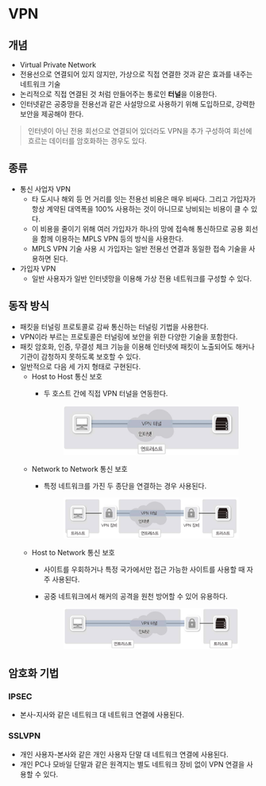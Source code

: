 # VPN

## 개념

* Virtual Private Network
* 전용선으로 연결되어 있지 않지만, 가상으로 직접 연결한 것과 같은 효과를 내주는 네트워크 기술
* 논리적으로 직접 연결된 것 처럼 만들어주는 통로인 **터널**을 이용한다.
* 인터넷같은 공중망을 전용선과 같은 사설망으로 사용하기 위해 도입하므로, 강력한 보안을 제공해야 한다.

> 인터넷이 아닌 전용 회선으로 연결되어 있더라도 VPN을 추가 구성하여 회선에 흐르는 데이터를 암호화하는 경우도 있다.

## 종류

* 통신 사업자 VPN
  * 타 도시나 해외 등 먼 거리를 잇는 전용선 비용은 매우 비싸다. 그리고 가입자가 항상 계약된 대역폭을 100% 사용하는 것이 아니므로 낭비되는 비용이 클 수 있다.
  * 이 비용을 줄이기 위해 여러 가입자가 하나의 망에 접속해 통신하므로 공용 회선을 함께 이용하는 MPLS VPN 등의 방식을 사용한다.
  * MPLS VPN 기술 사용 시 가입자는 일반 전용선 연결과 동일한 접속 기술을 사용하면 된다.
* 가입자 VPN
  * 일반 사용자가 일반 인터넷망을 이용해 가상 전용 네트워크를 구성할 수 있다.

## 동작 방식

* 패킷을 터널링 프로토콜로 감싸 통신하는 터널링 기법을 사용한다.
* VPN이라 부르는 프로토콜은 터널링에 보안을 위한 다양한 기술을 포함한다.
* 패킷 암호화, 인증, 무결성 체크 기능을 이용해 인터넷에 패킷이 노출되어도 해커나 기관이 감청하지 못하도록 보호할 수 있다.
* 일반적으로 다음 세 가지 형태로 구현된다.
  * Host to Host 통신 보호
    *   두 호스트 간에 직접 VPN 터널을 연동한다.

        <figure><img src="../../.gitbook/assets/image (6) (1).png" alt=""><figcaption></figcaption></figure>
  * Network to Network 통신 보호
    *   특정 네트워크를 가진 두 종단을 연결하는 경우 사용된다.

        <figure><img src="../../.gitbook/assets/image (7) (1).png" alt=""><figcaption></figcaption></figure>
  * Host to Network 통신 보호
    * 사이트를 우회하거나 특정 국가에서만 접근 가능한 사이트를 사용할 때 자주 사용된다.
    *   공중 네트워크에서 해커의 공격을 원천 방어할 수 있어 유용하다.

        <figure><img src="../../.gitbook/assets/image (8) (1).png" alt=""><figcaption></figcaption></figure>

## 암호화 기법

### IPSEC

* 본사-지사와 같은 네트워크 대 네트워크 연결에 사용된다.

### SSLVPN

* 개인 사용자-본사와 같은 개인 사용자 단말 대 네트워크 연결에 사용된다.
* 개인 PC나 모바일 단말과 같은 원격지는 별도 네트워크 장비 없이 VPN 연결을 사용할 수 있다.
